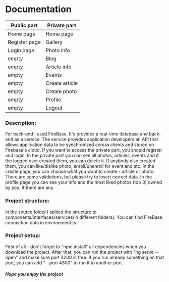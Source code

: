 # Documentation

Public part  | Private part
------------ | -------------
Home page | Home page
Register page | Gallery
Login page | Photo info
empty | Blog
empty | Article info
empty | Events
empty | Create article
empty | Create photo
empty | Profile
empty | Logout


### Description:

For back-end I used FireBase. It's provides a real-time database and back-end as a service. 
The service provides application developers an API that allows application data to be synchronized across clients and stored on Firebase's cloud.
If you want to access the private part, you should register and login. In the private part you can see all photos, articles, events and if the logged user created them,
you can delete it. If anybody else created them, you can like/dislike photo, enroll/unenroll for event and etc.
In the create page, you can choose what you want to create - article or photo. There are some validations, but please try
to insert correct data.
In the profile page you can see your info and the most liked photos (top 3) owned by you, if there are any.


### Project structure:

In the source folder I splited the structure to components/interfaces/services(in different folders). You can find FireBase connection data in environment.ts.

### Project setup:
First of all - don't forget to "npm install" all dependencies when you download the project. After that, you can run the project with "ng serve --open" and make sure port 4200 is free. If you run already something on that port, you can add "--port 4300" to run it to another port.

#####  Hope you enjoy the project
